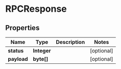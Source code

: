 

# RPCResponse


## Properties

Name | Type | Description | Notes
------------ | ------------- | ------------- | -------------
**status** | **Integer** |  |  [optional]
**payload** | **byte[]** |  |  [optional]



